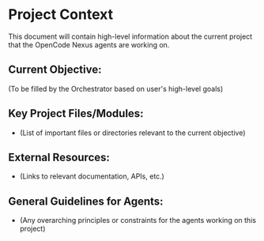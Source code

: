 # Project Context

This document will contain high-level information about the current project that the OpenCode Nexus agents are working on.

## Current Objective:

(To be filled by the Orchestrator based on user's high-level goals)

## Key Project Files/Modules:

*   (List of important files or directories relevant to the current objective)

## External Resources:

*   (Links to relevant documentation, APIs, etc.)

## General Guidelines for Agents:

*   (Any overarching principles or constraints for the agents working on this project)
